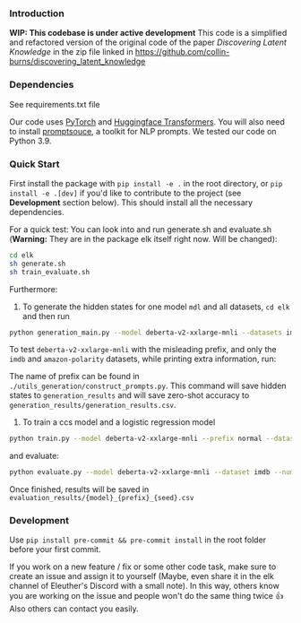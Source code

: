 ### Introduction

**WIP: This codebase is under active development**
This code is a simplified and refactored version of the original code of the paper *Discovering Latent Knowledge* in the zip file linked in https://github.com/collin-burns/discovering_latent_knowledge

### Dependencies

See requirements.txt file

Our code uses [PyTorch](http://pytorch.org) and [Huggingface Transformers](https://huggingface.co/docs/transformers/index). You will also need to install [promptsouce](https://github.com/bigscience-workshop/promptsource), a toolkit for NLP prompts. We tested our code on Python 3.9.


### Quick **Start**

First install the package with `pip install -e .` in the root directory, or `pip install -e .[dev]` if you'd like to contribute to the project (see **Development** section below). This should install all the necessary dependencies.

For a quick test: You can look into and run generate.sh and evaluate.sh (**Warning:** They are in the package elk itself right now. Will be changed):

```bash
cd elk
sh generate.sh
sh train_evaluate.sh
```

Furthermore:

1. To generate the hidden states for one model `mdl` and all datasets, `cd elk` and then run

```bash
python generation_main.py --model deberta-v2-xxlarge-mnli --datasets imdb --prefix normal --device cuda --num-data 1000
```

To test `deberta-v2-xxlarge-mnli` with the misleading prefix, and only the `imdb` and `amazon-polarity` datasets, while printing extra information, run:

The name of prefix can be found in `./utils_generation/construct_prompts.py`. This command will save hidden states to `generation_results` and will save zero-shot accuracy to `generation_results/generation_results.csv`.

1. To train a ccs model and a logistic regression model

```bash
python train.py --model deberta-v2-xxlarge-mnli --prefix normal --dataset imdb --num-data 1000
```

and evaluate:
```bash
python evaluate.py --model deberta-v2-xxlarge-mnli --dataset imdb --num-data 1000
```

Once finished, results will be saved in `evaluation_results/{model}_{prefix}_{seed}.csv`

### Development

Use `pip install pre-commit && pre-commit install` in the root folder before your first commit.

If you work on a new feature / fix or some other code task, make sure to create an issue and assign it to yourself (Maybe, even share it in the elk channel of Eleuther's Discord with a small note). In this way, others know you are working on the issue and people won't do the same thing twice 👍 Also others can contact you easily.
